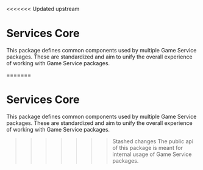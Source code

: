 <<<<<<< Updated upstream
# Services Core
This package defines common components used by multiple Game Service packages.
These are standardized and aim to unify the overall experience of working with Game Service packages.

=======
# Services Core
This package defines common components used by multiple Game Service packages.
These are standardized and aim to unify the overall experience of working with Game Service packages.

>>>>>>> Stashed changes
The public api of this package is meant for internal usage of Game Service packages.